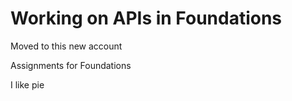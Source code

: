 # Working on APIs in Foundations

Moved to this new account 

Assignments for Foundations

I like pie
